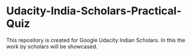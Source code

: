 # Udacity-India-Scholars-Practical-Quiz
This repository is created for Google Udacity Indian Scholars. In this the work by scholars will be showcased.
